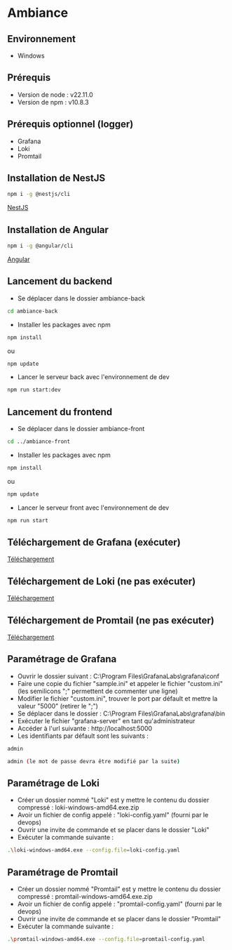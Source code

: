 # Ambiance
## Environnement
- Windows
## Prérequis
- Version de node : v22.11.0
- Version de npm : v10.8.3
## Prérequis optionnel (logger)
- Grafana
- Loki
- Promtail
## Installation de NestJS
```bash
npm i -g @nestjs/cli
```
[NestJS](https://docs.nestjs.com)

## Installation de Angular
```bash
npm i -g @angular/cli
```
[Angular](https://angular.dev/)

## Lancement du backend
- Se déplacer dans le dossier ambiance-back
```bash
cd ambiance-back
```
- Installer les packages avec npm
```bash
npm install
```
ou
```bash
npm update
```
- Lancer le serveur back avec l'environnement de dev
```bash
npm run start:dev
```
## Lancement du frontend
- Se déplacer dans le dossier ambiance-front
```bash
cd ../ambiance-front
```
- Installer les packages avec npm
```bash
npm install
```
ou
```bash
npm update
```
- Lancer le serveur front avec l'environnement de dev
```bash
npm run start
```
## Téléchargement de Grafana (exécuter)
[Téléchargement](https://dl.grafana.com/enterprise/release/grafana-enterprise-11.3.0.windows-amd64.msi)
## Téléchargement de Loki (ne pas exécuter)
[Téléchargement](https://github.com/grafana/loki/releases/download/v3.2.1/loki-windows-amd64.exe.zip)
## Téléchargement de Promtail (ne pas exécuter)
[Téléchargement](https://github.com/grafana/loki/releases/download/v3.2.1/promtail-windows-amd64.exe.zip)

## Paramétrage de Grafana
- Ouvrir le dossier suivant : C:\Program Files\GrafanaLabs\grafana\conf
- Faire une copie du fichier "sample.ini" et appeler le fichier "custom.ini" (les semilicons ";" permettent de commenter une ligne)
- Modifier le fichier "custom.ini", trouver le port par défault et mettre la valeur "5000" (retirer le ";")
- Se déplacer dans le dossier : C:\Program Files\GrafanaLabs\grafana\bin
- Exécuter le fichier "grafana-server" en tant qu'administrateur
- Accéder à l'url suivante : http://localhost:5000
- Les identifiants par défault sont les suivants : 
```bash
admin
```
```bash
admin (le mot de passe devra être modifié par la suite)
```
## Paramétrage de Loki
- Créer un dossier nommé "Loki" est y mettre le contenu du dossier compressé : loki-windows-amd64.exe.zip
- Avoir un fichier de config appelé : "loki-config.yaml" (fourni par le devops)
- Ouvrir une invite de commande et se placer dans le dossier "Loki"
- Exécuter la commande suivante :
```bash
.\loki-windows-amd64.exe --config.file=loki-config.yaml
```

## Paramétrage de Promtail
- Créer un dossier nommé "Promtail" est y mettre le contenu du dossier compressé : promtail-windows-amd64.exe.zip
- Avoir un fichier de config appelé : "promtail-config.yaml" (fourni par le devops)
- Ouvrir une invite de commande et se placer dans le dossier "Promtail"
- Exécuter la commande suivante :
```bash
.\promtail-windows-amd64.exe --config.file=promtail-config.yaml
```